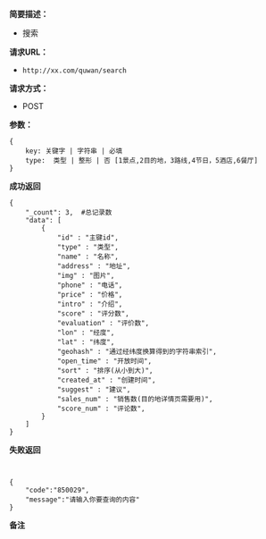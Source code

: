  
**简要描述：** 

- 搜索

**请求URL：** 
- ` http://xx.com/quwan/search `
  
**请求方式：**
- POST 

**参数：** 
```
{
    key: 关键字 | 字符串 | 必填
    type:  类型 | 整形 | 否 [1景点,2目的地，3路线,4节日，5酒店,6餐厅]
} 

```




 **成功返回**
```
{
    "_count": 3,  #总记录数
    "data": [
        {
            "id" : "主键id",
            "type" : "类型",
            "name" : "名称",
            "address" : "地址",
            "img" : "图片",
            "phone" : "电话",
            "price" : "价格",
            "intro" : "介绍",
            "score" : "评分数",
            "evaluation" : "评价数",
            "lon" : "经度",
            "lat" : "纬度",
            "geohash" : "通过经纬度换算得到的字符串索引",
            "open_time" : "开放时间",
            "sort" : "排序(从小到大)",
            "created_at" : "创建时间",
            "suggest" : "建议",
            "sales_num" : "销售数(目的地详情页需要用)",
            "score_num" : "评论数",
        }
    ]
}
```

 **失败返回** 

```


{
    "code":"850029",
    "message":"请输入你要查询的内容"
}
```

 **备注** 

